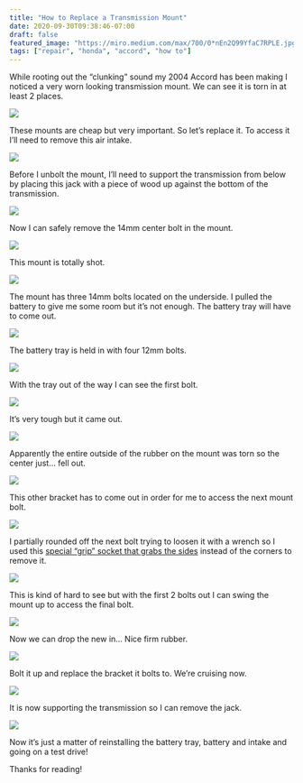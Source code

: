 ```yaml
---
title: "How to Replace a Transmission Mount"
date: 2020-09-30T09:38:46-07:00
draft: false
featured_image: "https://miro.medium.com/max/700/0*nEn2Q99YfaC7RPLE.jpg"
tags: ["repair", "honda", "accord", "how to"]
---
```


While rooting out the “clunking” sound my 2004 Accord has been making I noticed a very worn looking transmission mount. We can see it is torn in at least 2 places.

![](https://cdn-images-1.medium.com/max/2400/0*uQdBls9sllZMPjAM.jpg)

These mounts are cheap but very important. So let’s replace it. To access it I’ll need to remove this air intake.

![](https://cdn-images-1.medium.com/max/2000/0*xOS8-KsV0YBIR-JK.jpg)

Before I unbolt the mount, I’ll need to support the transmission from below by placing this jack with a piece of wood up against the bottom of the transmission.

![](https://cdn-images-1.medium.com/max/2400/0*s9hbcg6VLbv5Ol9P.jpg)

Now I can safely remove the 14mm center bolt in the mount.

![](https://cdn-images-1.medium.com/max/2380/0*pcf15XueoVk9EahK.jpg)

This mount is totally shot.

![](https://cdn-images-1.medium.com/max/2000/0*2lUlPofwa4uuw3sH.jpg)

The mount has three 14mm bolts located on the underside. I pulled the battery to give me some room but it’s not enough. The battery tray will have to come out.

![](https://cdn-images-1.medium.com/max/2000/0*agaCnNuGYxAl30Qa.jpg)

The battery tray is held in with four 12mm bolts.

![](https://cdn-images-1.medium.com/max/2000/0*cLIQtYexWdzgetZZ.jpg)

With the tray out of the way I can see the first bolt.

![](https://cdn-images-1.medium.com/max/2000/0*F0cMXMmuSBTYVWDw.jpg)

It’s very tough but it came out.

![](https://cdn-images-1.medium.com/max/2000/0*_g_su9k95rsFxovk.jpg)

Apparently the entire outside of the rubber on the mount was torn so the center just… fell out.

![](https://cdn-images-1.medium.com/max/2000/0*s7QwfliIM2K5SV_-.jpg)

This other bracket has to come out in order for me to access the next mount bolt.

![](https://cdn-images-1.medium.com/max/2000/0*WUVxTuc4HeeVZES8.jpg)

I partially rounded off the next bolt trying to loosen it with a wrench so I used this [special “grip” socket that grabs the sides](https://amzn.to/2ScT0RT) instead of the corners to remove it.

![](https://cdn-images-1.medium.com/max/2000/0*7K-EH7w4D0dqArpv.jpg)

This is kind of hard to see but with the first 2 bolts out I can swing the mount up to access the final bolt.

![](https://cdn-images-1.medium.com/max/2302/0*nJAPrA80UJhjjmgQ.jpg)

Now we can drop the new in… Nice firm rubber.

![](https://cdn-images-1.medium.com/max/2192/0*n4UZUe_ezNtpazeV.jpg)

Bolt it up and replace the bracket it bolts to. We’re cruising now.

![](https://cdn-images-1.medium.com/max/2000/0*BgMlaqOHIU_d9giL.jpg)

It is now supporting the transmission so I can remove the jack.

![](https://cdn-images-1.medium.com/max/2400/0*cqMx-ZMPlds9jbCv.jpg)

Now it’s just a matter of reinstalling the battery tray, battery and intake and going on a test drive!

Thanks for reading!
